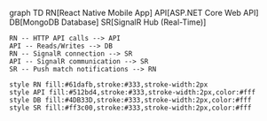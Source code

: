 graph TD
    RN[React Native Mobile App]
    API[ASP.NET Core Web API]
    DB[MongoDB Database]
    SR[SignalR Hub (Real-Time)]

    RN -- HTTP API calls --> API
    API -- Reads/Writes --> DB
    RN -- SignalR connection --> SR
    API -- SignalR communication --> SR
    SR -- Push match notifications --> RN

    style RN fill:#61dafb,stroke:#333,stroke-width:2px
    style API fill:#512bd4,stroke:#333,stroke-width:2px,color:#fff
    style DB fill:#4DB33D,stroke:#333,stroke-width:2px,color:#fff
    style SR fill:#ff3c00,stroke:#333,stroke-width:2px,color:#fff
